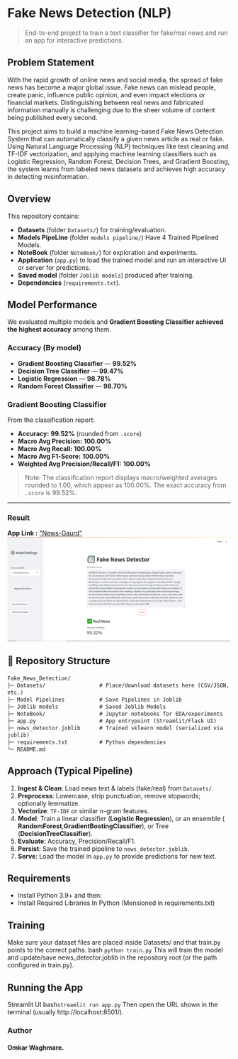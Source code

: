 # Fake News Detection (NLP)

> End-to-end project to train a text classifier for fake/real news and run an app for interactive predictions.

## Problem Statement

With the rapid growth of online news and social media, the spread of fake news has become a major global issue. Fake news can mislead people, create panic, influence public opinion, and even impact elections or financial markets. Distinguishing between real news and fabricated information manually is challenging due to the sheer volume of content being published every second.

This project aims to build a machine learning–based Fake News Detection System that can automatically classify a given news article as real or fake. Using Natural Language Processing (NLP) techniques like text cleaning and TF-IDF vectorization, and applying machine learning classifiers such as Logistic Regression, Random Forest, Decision Trees, and Gradient Boosting, the system learns from labeled news datasets and achieves high accuracy in detecting misinformation.

##  Overview
This repository contains:
- **Datasets** (folder `Datasets/`) for training/evaluation.
- **Models PipeLine** (folder `models pipeline/`) Have 4 Trained Pipelined Models. 
- **NoteBook** (folder `NoteBook/`) for exploration and experiments.
- **Application** (`app.py`) to load the trained model and run an interactive UI or server for predictions.
- **Saved model** (folder `Joblib models`) produced after training.
- **Dependencies** (`requirements.txt`).

## Model Performance 

We evaluated multiple models and **Gradient Boosting Classifier achieved the highest accuracy** among them.

### Accuracy (By model)
- **Gradient Boosting Classifier** — **99.52%**
- **Decision Tree Classifier** — **99.47%**
- **Logistic Regression** — **98.78%**
- **Random Forest Classifier** — **98.70%**

### Gradient Boosting Classifier 
From the classification report:
- **Accuracy:** **99.52%** (rounded from `.score`)
- **Macro Avg Precision:** **100.00%**
- **Macro Avg Recall:** **100.00%**
- **Macro Avg F1-Score:** **100.00%**
- **Weighted Avg Precision/Recall/F1:** **100.00%**

> Note: The classification report displays macro/weighted averages rounded to 1.00, which appear as 100.00%. The exact accuracy from `.score` is 99.52%.

---

### Result
**App Link :** ["News-Gaurd"](https://news-gaurd.streamlit.app/)
!["App Demo"](result.png)

## 📁 Repository Structure

```text
Fake_News_Detection/
├─ Datasets/                 # Place/download datasets here (CSV/JSON, etc.)
├─ Model Pipelines           # Save Pipelines in Joblib
├─ Joblib models             # Saved Joblib Models
├─ NoteBook/                 # Jupyter notebooks for EDA/experiments
├─ app.py                    # App entrypoint (Streamlit/Flask UI)
├─ news_detector.joblib      # Trained sklearn model (serialized via joblib)
├─ requirements.txt          # Python dependencies
└─ README.md
```

##  Approach (Typical Pipeline)
1. **Ingest & Clean**: Load news text & labels (fake/real) from `Datasets/`.
2. **Preprocess**: Lowercase, strip punctuation, remove stopwords; optionally lemmatize.
3. **Vectorize**: `TF-IDF` or similar n-gram features.
4. **Model**: Train a linear classifier (**Logistic Regression**), or an ensemble ( **RandomForest**,**GradientBostingClassifier**), or Tree (**DecisionTreeClassifier**).
5. **Evaluate**: Accuracy, Precision/Recall/F1.
6. **Persist**: Save the trained pipeline to `news_detector.joblib`.
7. **Serve**: Load the model in `app.py` to provide predictions for new text.

##  Requirements
- Install Python 3.9+ and then:
- Install Required Libraries In Python (Mensioned in requirements.txt)

 ## Training

Make sure your dataset files are placed inside Datasets/ and that train.py points to the correct paths.
bash ``
python train.py
``
This will train the model and update/save news_detector.joblib in the repository root (or the path configured in train.py).

## Running the App

Streamlit UI
bash``
streamlit run app.py
``
Then open the URL shown in the terminal (usually http://localhost:8501/).

### Author
####      Omkar Waghmare.
